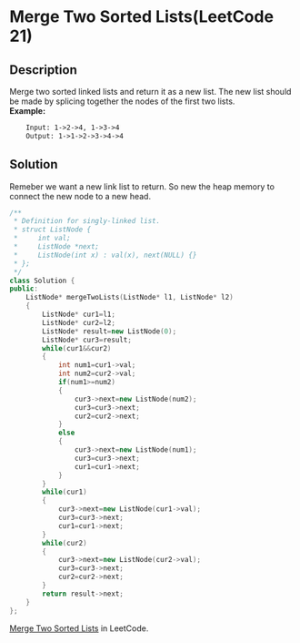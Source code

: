 # Merge Two Sorted Lists(LeetCode 21)  
## Description
Merge two sorted linked lists and return it as a new list. The new list should be made by splicing together the nodes of the first two lists.  
__Example:__  
```txt
    Input: 1->2->4, 1->3->4
    Output: 1->1->2->3->4->4
```
## Solution
Remeber we want a new link list to return. So new the heap memory to connect the new node to a new head.
```cpp
/**
 * Definition for singly-linked list.
 * struct ListNode {
 *     int val;
 *     ListNode *next;
 *     ListNode(int x) : val(x), next(NULL) {}
 * };
 */
class Solution {
public:
    ListNode* mergeTwoLists(ListNode* l1, ListNode* l2) 
    {
        ListNode* cur1=l1;
        ListNode* cur2=l2;
        ListNode* result=new ListNode(0);
        ListNode* cur3=result;
        while(cur1&&cur2)
        {
            int num1=cur1->val;
            int num2=cur2->val;
            if(num1>=num2)
            {
                cur3->next=new ListNode(num2);
                cur3=cur3->next;
                cur2=cur2->next;
            }
            else
            {
                cur3->next=new ListNode(num1);
                cur3=cur3->next;
                cur1=cur1->next;
            }
        }
        while(cur1)
        {
            cur3->next=new ListNode(cur1->val);
            cur3=cur3->next;
            cur1=cur1->next;
        }
        while(cur2)
        {
            cur3->next=new ListNode(cur2->val);
            cur3=cur3->next;
            cur2=cur2->next;
        }
        return result->next;
    }
};
```
[Merge Two Sorted Lists](https://leetcode.com/problems/merge-two-sorted-lists/) in LeetCode.